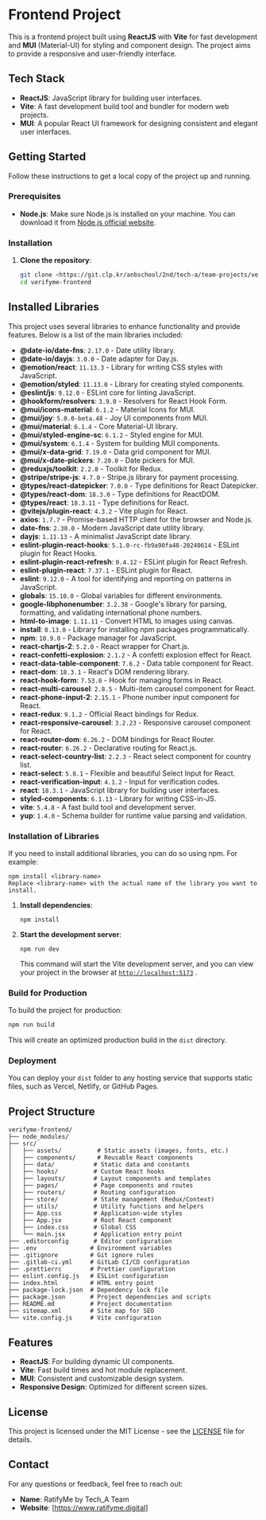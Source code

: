 

# Frontend Project

This is a frontend project built using **ReactJS** with **Vite** for fast development and **MUI** (Material-UI) for styling and component design. The project aims to provide a responsive and user-friendly interface.

## Tech Stack

- **ReactJS**: JavaScript library for building user interfaces.
- **Vite**: A fast development build tool and bundler for modern web projects.
- **MUI**: A popular React UI framework for designing consistent and elegant user interfaces.

## Getting Started

Follow these instructions to get a local copy of the project up and running.

### Prerequisites

- **Node.js**: Make sure Node.js is installed on your machine. You can download it from [Node.js official website](<https://nodejs.org/>).

### Installation

1. **Clone the repository**:
   ```bash
   git clone <https://git.clp.kr/anbschool/2nd/tech-a/team-projects/verifyme-frontend.git>
   cd verifyme-frontend

## Installed Libraries

This project uses several libraries to enhance functionality and provide features. Below is a list of the main libraries included:

- **@date-io/date-fns**: `2.17.0` - Date utility library.
- **@date-io/dayjs**: `3.0.0` - Date adapter for Day.js.
- **@emotion/react**: `11.13.3` - Library for writing CSS styles with JavaScript.
- **@emotion/styled**: `11.13.0` - Library for creating styled components.
- **@eslint/js**: `9.12.0` - ESLint core for linting JavaScript.
- **@hookform/resolvers**: `3.9.0` - Resolvers for React Hook Form.
- **@mui/icons-material**: `6.1.2` - Material Icons for MUI.
- **@mui/joy**: `5.0.0-beta.48` - Joy UI components from MUI.
- **@mui/material**: `6.1.4` - Core Material-UI library.
- **@mui/styled-engine-sc**: `6.1.2` - Styled engine for MUI.
- **@mui/system**: `6.1.4` - System for building MUI components.
- **@mui/x-data-grid**: `7.19.0` - Data grid component for MUI.
- **@mui/x-date-pickers**: `7.20.0` - Date pickers for MUI.
- **@reduxjs/toolkit**: `2.2.8` - Toolkit for Redux.
- **@stripe/stripe-js**: `4.7.0` - Stripe.js library for payment processing.
- **@types/react-datepicker**: `7.0.0` - Type definitions for React Datepicker.
- **@types/react-dom**: `18.3.0` - Type definitions for ReactDOM.
- **@types/react**: `18.3.11` - Type definitions for React.
- **@vitejs/plugin-react**: `4.3.2` - Vite plugin for React.
- **axios**: `1.7.7` - Promise-based HTTP client for the browser and Node.js.
- **date-fns**: `2.30.0` - Modern JavaScript date utility library.
- **dayjs**: `1.11.13` - A minimalist JavaScript date library.
- **eslint-plugin-react-hooks**: `5.1.0-rc-fb9a90fa48-20240614` - ESLint plugin for React Hooks.
- **eslint-plugin-react-refresh**: `0.4.12` - ESLint plugin for React Refresh.
- **eslint-plugin-react**: `7.37.1` - ESLint plugin for React.
- **eslint**: `9.12.0` - A tool for identifying and reporting on patterns in JavaScript.
- **globals**: `15.10.0` - Global variables for different environments.
- **google-libphonenumber**: `3.2.38` - Google's library for parsing, formatting, and validating international phone numbers.
- **html-to-image**: `1.11.11` - Convert HTML to images using canvas.
- **install**: `0.13.0` - Library for installing npm packages programmatically.
- **npm**: `10.9.0` - Package manager for JavaScript.
- **react-chartjs-2**: `5.2.0` - React wrapper for Chart.js.
- **react-confetti-explosion**: `2.1.2` - A confetti explosion effect for React.
- **react-data-table-component**: `7.6.2` - Data table component for React.
- **react-dom**: `18.3.1` - React's DOM rendering library.
- **react-hook-form**: `7.53.0` - Hook for managing forms in React.
- **react-multi-carousel**: `2.8.5` - Multi-item carousel component for React.
- **react-phone-input-2**: `2.15.1` - Phone number input component for React.
- **react-redux**: `9.1.2` - Official React bindings for Redux.
- **react-responsive-carousel**: `3.2.23` - Responsive carousel component for React.
- **react-router-dom**: `6.26.2` - DOM bindings for React Router.
- **react-router**: `6.26.2` - Declarative routing for React.js.
- **react-select-country-list**: `2.2.3` - React select component for country list.
- **react-select**: `5.8.1` - Flexible and beautiful Select Input for React.
- **react-verification-input**: `4.1.2` - Input for verification codes.
- **react**: `18.3.1` - JavaScript library for building user interfaces.
- **styled-components**: `6.1.13` - Library for writing CSS-in-JS.
- **vite**: `5.4.8` - A fast build tool and development server.
- **yup**: `1.4.0` - Schema builder for runtime value parsing and validation.

### Installation of Libraries

If you need to install additional libraries, you can do so using npm. For example:

```
npm install <library-name>
Replace <library-name> with the actual name of the library you want to install.

```

1. **Install dependencies**:
    
    ```
    npm install
    
    ```
    
2. **Start the development server**:
    
    ```
    npm run dev
    
    ```
    
    This command will start the Vite development server, and you can view your project in the browser at [`http://localhost:5173`](http://localhost:5173/) .
    

### Build for Production

To build the project for production:

```bash
npm run build

```

This will create an optimized production build in the `dist` directory.

### Deployment

You can deploy your `dist` folder to any hosting service that supports static files, such as Vercel, Netlify, or GitHub Pages.

## Project Structure

```
verifyme-frontend/
├── node_modules/
├── src/
│   ├── assets/          # Static assets (images, fonts, etc.)
│   ├── components/      # Reusable React components
│   ├── data/           # Static data and constants
│   ├── hooks/          # Custom React hooks
│   ├── layouts/        # Layout components and templates
│   ├── pages/          # Page components and routes
│   ├── routers/        # Routing configuration
│   ├── store/          # State management (Redux/Context)
│   ├── utils/          # Utility functions and helpers
│   ├── App.css         # Application-wide styles
│   ├── App.jsx         # Root React component
│   ├── index.css       # Global CSS
│   └── main.jsx        # Application entry point
├── .editorconfig       # Editor configuration
├── .env               # Environment variables
├── .gitignore         # Git ignore rules
├── .gitlab-ci.yml     # GitLab CI/CD configuration
├── .prettierrc        # Prettier configuration
├── eslint.config.js   # ESLint configuration
├── index.html         # HTML entry point
├── package-lock.json  # Dependency lock file
├── package.json       # Project dependencies and scripts
├── README.md          # Project documentation
├── sitemap.xml        # Site map for SEO
└── vite.config.js     # Vite configuration
```

## Features

- **ReactJS**: For building dynamic UI components.
- **Vite**: Fast build times and hot module replacement.
- **MUI**: Consistent and customizable design system.
- **Responsive Design**: Optimized for different screen sizes.

## License

This project is licensed under the MIT License - see the [LICENSE](https://www.notion.so/technology-team/LICENSE) file for details.

## Contact

For any questions or feedback, feel free to reach out:

- **Name**: RatifyMe by Tech_A Team
- **Website**: [https://www.ratifyme.digital]